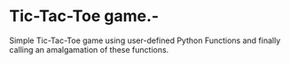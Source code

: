 # Tic-Tac-Toe game.-
Simple Tic-Tac-Toe game using user-defined Python Functions and finally calling an amalgamation of these functions. 
